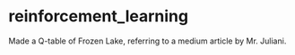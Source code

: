 # reinforcement_learning

Made a Q-table of Frozen Lake, referring to a medium article by Mr. Juliani.
